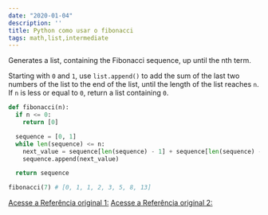 ```yaml
---
date: "2020-01-04"
description: ''
title: Python como usar o fibonacci
tags: math,list,intermediate
---
```


Generates a list, containing the Fibonacci sequence, up until the nth term.

Starting with `0` and `1`, use `list.append()` to add the sum of the last two numbers of the list to the end of the list, until the length of the list reaches `n`.  
If `n` is less or equal to `0`, return a list containing `0`.

```py
def fibonacci(n):
  if n <= 0:
    return [0]

  sequence = [0, 1]
  while len(sequence) <= n:
    next_value = sequence[len(sequence) - 1] + sequence[len(sequence) - 2]
    sequence.append(next_value)

  return sequence
```

```py
fibonacci(7) # [0, 1, 1, 2, 3, 5, 8, 13]
```

[Acesse a Referência original 1:](https://www.pythonsheets.com/)
[Acesse a Referência original 2:](https://www.pythoncheatsheet.org/)
